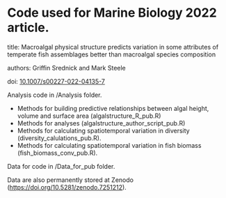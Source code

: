 # Code used for Marine Biology 2022 article.

title: Macroalgal physical structure predicts variation in some attributes of temperate fish assemblages better than macroalgal species composition

authors: Griffin Srednick and Mark Steele

doi: [10.1007/s00227-022-04135-7](https://doi.org/10.1007/s00227-022-04135-7)

Analysis code in /Analysis folder.
- Methods for building predictive relationships between algal height, volume and surface area (algalstructure_R_pub.R)
- Methods for analyses (algalstructure_author_script_pub.R)
- Methods for calculating spatiotemporal variation in diversity (diversity_calulations_pub.R).
- Methods for calculating spatiotemporal variation in fish biomass (fish_biomass_conv_pub.R).

Data for code in /Data_for_pub folder.

Data are also permanently stored at Zenodo (https://doi.org/10.5281/zenodo.7251212).

